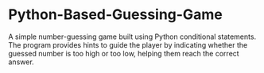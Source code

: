 # Python-Based-Guessing-Game
A simple number-guessing game built using Python conditional statements. The program provides hints to guide the player by indicating whether the guessed number is too high or too low, helping them reach the correct answer.
